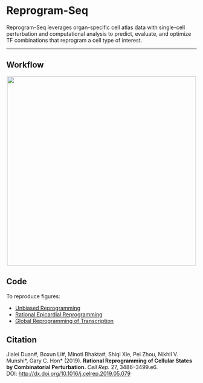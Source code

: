 # Reprogram-Seq

Reprogram-Seq leverages organ-specific cell atlas data with single-cell perturbation and computational analysis to predict, evaluate, and optimize TF combinations that reprogram a cell type of interest.

***

## Workflow

<p align='center'>
    <img src='https://ars.els-cdn.com/content/image/1-s2.0-S2211124719307089-fx1_lrg.jpg' alt='' width='500'/>
</p>

## Code

To reproduce figures:

- [Unbiased Reprogramming](https://jlduan.github.io/Reprogram-Seq/docs/unbiased_reprogramming.html)
- [Rational Epicardial Reprogramming](https://jlduan.github.io/Reprogram-Seq/docs/rational_epicardial_reprogramming.html)
- [Global Reprogramming of Transcription](https://jlduan.github.io/Reprogram-Seq/docs/global_reprogramming_of_transcription.html)

## Citation

Jialei Duan#, Boxun Li#, Minoti Bhakta#, Shiqi Xie, Pei Zhou, Nikhil V. Munshi*, Gary C. Hon* (2019). **Rational Reprogramming of Cellular States by Combinatorial Perturbation.** _Cell Rep._ 27, 3486–3499.e6.<br/>
DOI: <http://dx.doi.org/10.1016/j.celrep.2019.05.079><br/>

<br>
